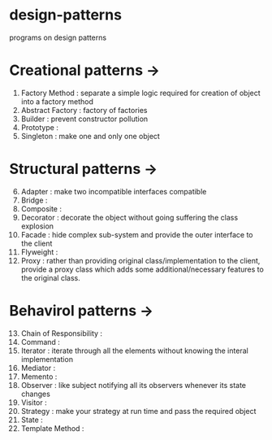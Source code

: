 # design-patterns
programs on design patterns

Creational patterns -> 
======================
1. Factory Method : separate a simple logic required for creation of object into a factory method 
2. Abstract Factory : factory of factories  
3. Builder : prevent constructor pollution 
4. Prototype :
5. Singleton : make one and only one object

Structural patterns -> 
======================
6. Adapter : make two  incompatible interfaces compatible 
7. Bridge :
8. Composite :
9. Decorator : decorate the object without going suffering the class explosion 
10. Facade : hide complex sub-system and provide the outer interface to the client 
11. Flyweight :
12. Proxy : rather than providing original class/implementation to the client, provide a proxy class which adds some additional/necessary features to the original class.

Behavirol patterns -> 
=====================
13. Chain of Responsibility :
14. Command :
15. Iterator : iterate through all the elements without knowing the interal implementation 
16. Mediator :
17. Memento :
18. Observer : like subject notifying all its observers whenever its state changes 
19. Visitor :
20. Strategy : make your strategy at run time and pass the required object 
21. State :
22. Template Method :



